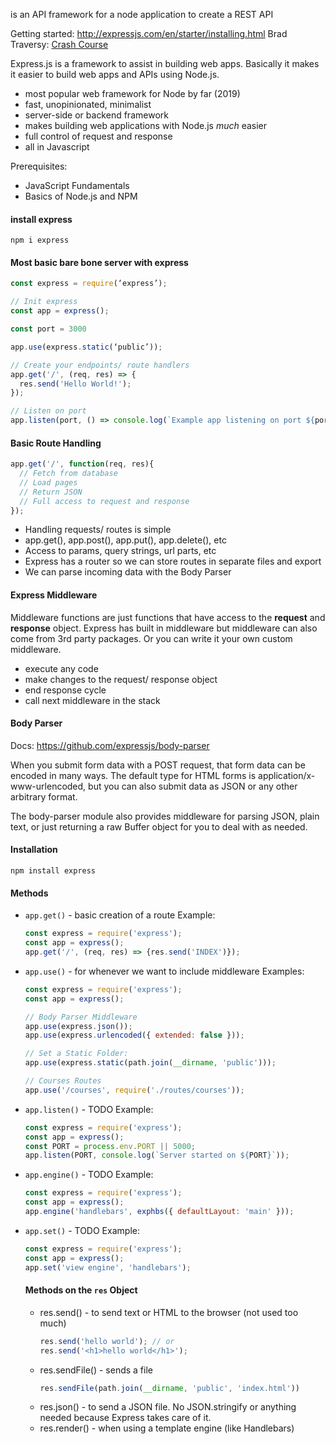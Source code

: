 is an API framework for a node application to create a REST API


Getting started: http://expressjs.com/en/starter/installing.html
Brad Traversy: [Crash Course](https://youtu.be/L72fhGm1tfE)

Express.js is a framework to assist in building web apps. Basically it makes it easier to build web apps and APIs using Node.js. 

- most popular web framework for Node by far (2019)
- fast, unopinionated, minimalist
- server-side or backend framework
- makes building web applications with Node.js _much_ easier
- full control of request and response
- all in Javascript

Prerequisites:
- JavaScript Fundamentals
- Basics of Node.js and NPM

#### install express
`npm i express`

#### Most basic bare bone server with express
```js
const express = require(‘express’);

// Init express
const app = express();

const port = 3000

app.use(express.static(‘public’));

// Create your endpoints/ route handlers
app.get('/', (req, res) => {
  res.send('Hello World!');
});

// Listen on port
app.listen(port, () => console.log(`Example app listening on port ${port}!`))
```

#### Basic Route Handling
```js
app.get('/', function(req, res){
  // Fetch from database
  // Load pages
  // Return JSON
  // Full access to request and response
});
```
- Handling requests/ routes is simple
- app.get(), app.post(), app.put(), app.delete(), etc
- Access to params, query strings, url parts, etc
- Express has a router so we can store routes in separate files and export
- We can parse incoming data with the Body Parser

#### Express Middleware
Middleware functions are just functions that have access to the **request** and **response** object. 
Express has built in middleware but middleware can also come from 3rd party packages. Or you can write it your own custom middleware.

- execute any code
- make changes to the request/ response object
- end response cycle
- call next middleware in the stack

#### Body Parser
Docs: https://github.com/expressjs/body-parser

When you submit form data with a POST request, that form data can be encoded in many ways. The default type for HTML forms is application/x-www-urlencoded, but you can also submit data as JSON or any other arbitrary format.

The body-parser module also provides middleware for parsing JSON, plain text, or just returning a raw Buffer object for you to deal with as needed.

#### Installation
`npm install express`

#### Methods 
- `app.get()` - basic creation of a route
  Example:
  ```js
  const express = require('express');
  const app = express();
  app.get('/', (req, res) => {res.send('INDEX')});
  ```
- `app.use()` - for whenever we want to include middleware
  Examples:
  ```js
  const express = require('express');
  const app = express();

  // Body Parser Middleware
  app.use(express.json());
  app.use(express.urlencoded({ extended: false }));

  // Set a Static Folder:
  app.use(express.static(path.join(__dirname, 'public')));

  // Courses Routes
  app.use('/courses', require('./routes/courses'));
  ```
- `app.listen()` - TODO
  Example:
  ```js
  const express = require('express');
  const app = express();
  const PORT = process.env.PORT || 5000;
  app.listen(PORT, console.log(`Server started on ${PORT}`));
  ```
- `app.engine()` - TODO
  Example:
  ```js
  const express = require('express');
  const app = express();
  app.engine('handlebars', exphbs({ defaultLayout: 'main' }));
  ```
- `app.set()` - TODO
  Example:
  ```js
  const express = require('express');
  const app = express();
  app.set('view engine', 'handlebars');
  ```

  #### Methods on the `res` Object
  - res.send() - to send text or HTML to the browser (not used too much)
    ```js
    res.send('hello world'); // or
    res.send('<h1>hello world</h1>');
    ```
  - res.sendFile() - sends a file
    ```js
    res.sendFile(path.join(__dirname, 'public', 'index.html'))
    ```
  - res.json() - to send a JSON file. No JSON.stringify or anything needed because Express takes care of it.
  - res.render() - when using a template engine (like Handlebars)